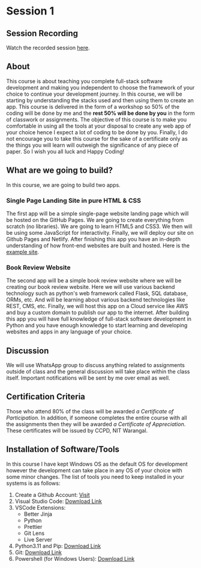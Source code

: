 # Session 1

## Session Recording

Watch the recorded session [here](https://drive.google.com/file/d/1baflL7tJUYLUJOzDyCkY2-2YoC-stvZD/view?usp=sharing).

## About
This course is about teaching you complete full-stack software development and making you independent to choose the framework of your choice to continue your development journey.
In this course, we will be starting by understanding the stacks used and then using them to create an app.
This course is delivered in the form of a workshop so 50% of the coding will be done by me and the **rest 50% will be done by you** in the form of classwork or assignments.
The objective of this course is to make you comfortable in using all the tools at your disposal to create any web app of your choice hence I expect a lot of coding to be done by you.
Finally, I do not encourage you to take this course for the sake of a certificate only as the things you will learn will outweigh the significance of any piece of paper.
So I wish you all luck and Happy Coding!

## What are we going to build?
In this course, we are going to build two apps. 

### Single Page Landing Site in pure HTML & CSS
The first app will be a simple single-page website landing page which will be hosted on the GitHub Pages. We are going to create everything from scratch (no libraries). We are going to learn HTML5 and CSS3. We then will be using some JavaScript for interactivity. Finally, we will deploy our site on Github Pages and Netlify. After finishing this app you have an in-depth understanding of how front-end websites are built and hosted. Here is the [example site](https://www.okape.co.in/).

### Book Review Website
The second app will be a simple book review website where we will be creating our book review website. Here we will use various backend technology such as python's web framework called Flask, SQL database, ORMs, etc. And will be learning about various backend technologies like REST, CMS, etc. Finally, we will host this app on a Cloud service like AWS and buy a custom domain to publish our app to the internet. After building this app you will have full knowledge of full-stack software development in Python and you have enough knowledge to start learning and developing websites and apps in any language of your choice.

## Discussion
We will use WhatsApp group to discuss anything related to assignments outside of class and the general discussion will take place within the class itself. Important notifications will be sent by me over email as well.

## Certification Criteria
Those who attend 80% of the class will be awarded *a Certificate of Participation*. In addition, if someone completes the entire course with all the assignments then they will be awarded *a Certificate of Appreciation*. These certificates will be issued by CCPD, NIT Warangal.

## Installation of Software/Tools
In this course I have kept Windows OS as the default OS for development however the development can take place in any OS of your choice with some minor changes.
The list of tools you need to keep installed in your systems is as follows:
1. Create a Github Account: [Visit](https://github.com/)
2. Visual Studio Code: [Download Link](https://code.visualstudio.com/download)
3. VSCode Extensions:
    - Better Jinja
    - Python
    - Prettier
    - Git Lens
    - Live Server
4. Python3.11 and Pip: [Download Link](https://www.python.org/downloads/)
5. Git: [Download Link](https://git-scm.com/downloads)
6. Powershell (for Windows Users): [Download Link](https://github.com/PowerShell/PowerShell/releases/tag/v7.3.3)
